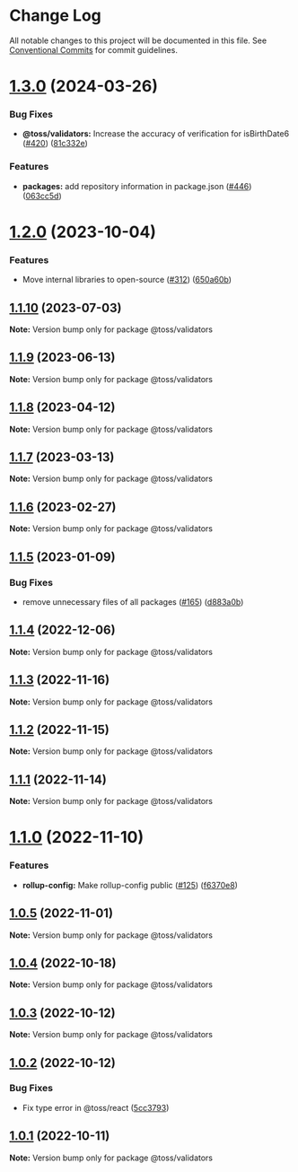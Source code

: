 # Change Log

All notable changes to this project will be documented in this file.
See [Conventional Commits](https://conventionalcommits.org) for commit guidelines.

# [1.3.0](https://github.com/toss/slash/compare/@toss/validators@1.2.1...@toss/validators@1.3.0) (2024-03-26)


### Bug Fixes

* **@toss/validators:** Increase the accuracy of verification for isBirthDate6 ([#420](https://github.com/toss/slash/issues/420)) ([81c332e](https://github.com/toss/slash/commit/81c332e6b6044a8d46ad0513b2d473fd675b25ea))


### Features

* **packages:** add repository information in package.json ([#446](https://github.com/toss/slash/issues/446)) ([063cc5d](https://github.com/toss/slash/commit/063cc5d4699b1ba0dc20db3d2bb7dc673947500b))





# [1.2.0](https://github.com/toss/slash/compare/@toss/validators@1.1.10...@toss/validators@1.2.0) (2023-10-04)

### Features

* Move internal libraries to open-source ([#312](https://github.com/toss/slash/issues/312)) ([650a60b](https://github.com/toss/slash/commit/650a60b87fe59abf84125845c949b575113bb73f))

## [1.1.10](https://github.com/toss/slash/compare/@toss/validators@1.1.9...@toss/validators@1.1.10) (2023-07-03)

**Note:** Version bump only for package @toss/validators

## [1.1.9](https://github.com/toss/slash/compare/@toss/validators@1.1.8...@toss/validators@1.1.9) (2023-06-13)

**Note:** Version bump only for package @toss/validators

## [1.1.8](https://github.com/toss/slash/compare/@toss/validators@1.1.7...@toss/validators@1.1.8) (2023-04-12)

**Note:** Version bump only for package @toss/validators

## [1.1.7](https://github.com/toss/slash/compare/@toss/validators@1.1.6...@toss/validators@1.1.7) (2023-03-13)

**Note:** Version bump only for package @toss/validators

## [1.1.6](https://github.com/toss/slash/compare/@toss/validators@1.1.5...@toss/validators@1.1.6) (2023-02-27)

**Note:** Version bump only for package @toss/validators

## [1.1.5](https://github.com/toss/slash/compare/@toss/validators@1.1.4...@toss/validators@1.1.5) (2023-01-09)

### Bug Fixes

* remove unnecessary files of all packages ([#165](https://github.com/toss/slash/issues/165)) ([d883a0b](https://github.com/toss/slash/commit/d883a0b2aebdbc2ca39c67902cec754c63921dfe))

## [1.1.4](https://github.com/toss/slash/compare/@toss/validators@1.1.3...@toss/validators@1.1.4) (2022-12-06)

**Note:** Version bump only for package @toss/validators

## [1.1.3](https://github.com/toss/slash/compare/@toss/validators@1.1.2...@toss/validators@1.1.3) (2022-11-16)

**Note:** Version bump only for package @toss/validators

## [1.1.2](https://github.com/toss/slash/compare/@toss/validators@1.1.1...@toss/validators@1.1.2) (2022-11-15)

**Note:** Version bump only for package @toss/validators

## [1.1.1](https://github.com/toss/slash/compare/@toss/validators@1.1.0...@toss/validators@1.1.1) (2022-11-14)

**Note:** Version bump only for package @toss/validators

# [1.1.0](https://github.com/toss/slash/compare/@toss/validators@1.0.5...@toss/validators@1.1.0) (2022-11-10)

### Features

* **rollup-config:** Make rollup-config public ([#125](https://github.com/toss/slash/issues/125)) ([f6370e8](https://github.com/toss/slash/commit/f6370e8c4b0fa926e923b518c26b7071ee0e53da))

## [1.0.5](https://github.com/toss/slash/compare/@toss/validators@1.0.4...@toss/validators@1.0.5) (2022-11-01)

**Note:** Version bump only for package @toss/validators

## [1.0.4](https://github.com/toss/slash/compare/@toss/validators@1.0.3...@toss/validators@1.0.4) (2022-10-18)

**Note:** Version bump only for package @toss/validators

## [1.0.3](https://github.com/toss/slash/compare/@toss/validators@1.0.2...@toss/validators@1.0.3) (2022-10-12)

**Note:** Version bump only for package @toss/validators

## [1.0.2](https://github.com/toss/slash/compare/@toss/validators@1.0.1...@toss/validators@1.0.2) (2022-10-12)

### Bug Fixes

* Fix type error in @toss/react ([5cc3793](https://github.com/toss/slash/commit/5cc37936e8739204f32f9f50ee61570b758343f8))

## [1.0.1](https://github.com/toss/slash/compare/@toss/validators@1.0.0...@toss/validators@1.0.1) (2022-10-11)

**Note:** Version bump only for package @toss/validators
